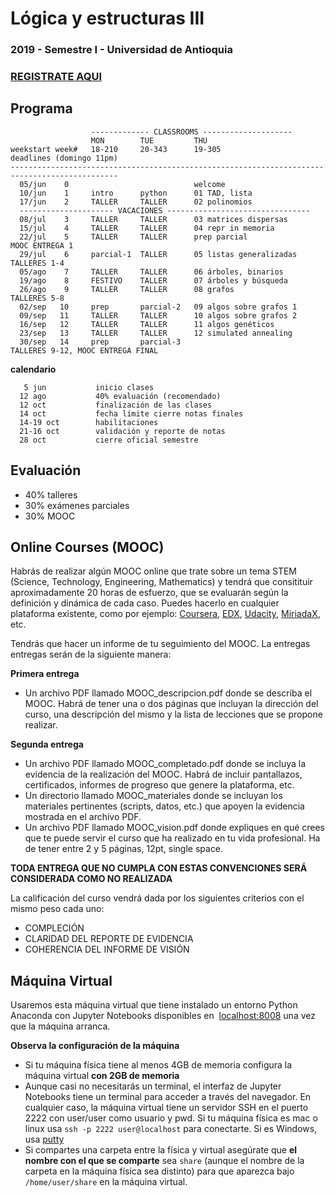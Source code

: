# Lógica y estructuras III
### 2019 - Semestre I - Universidad de Antioquia

### [REGISTRATE AQUI](https://forms.gle/2bun4sz8pTgbYnKS8)

## Programa

```
                  ------------- CLASSROOMS --------------------
                  MON        TUE         THU
weekstart week#   18-210     20-343      19-305                      deadlines (domingo 11pm)
----------------------------------------------------------------------------------------------
  05/jun    0                            welcome
  10/jun    1     intro      python      01 TAD, lista	
  17/jun    2     TALLER     TALLER      02 polinomios 	
  --------------------- VACACIONES --------------------------------
  08/jul    3     TALLER     TALLER      03 matrices dispersas 	
  15/jul    4     TALLER     TALLER      04 repr in memoria	
  22/jul    5     TALLER     TALLER      prep parcial                MOOC ENTREGA 1
  29/jul    6     parcial-1  TALLER      05 listas generalizadas     TALLERES 1-4
  05/ago    7     TALLER     TALLER      06 árboles, binarios	
  19/ago    8     FESTIVO    TALLER      07 árboles y búsqueda
  26/ago    9     TALLER     TALLER      08 grafos                   TALLERES 5-8
  02/sep   10     prep       parcial-2   09 algos sobre grafos 1     
  09/sep   11     TALLER     TALLER      10 algos sobre grafos 2	
  16/sep   12     TALLER     TALLER      11 algos genéticos
  23/sep   13     TALLER     TALLER      12 simulated annealing
  30/sep   14     prep       parcial-3                               TALLERES 9-12, MOOC ENTREGA FINAL
```

**calendario**

       5 jun           inicio clases
      12 ago           40% evaluación (recomendado)
      12 oct           finalización de las clases
      14 oct           fecha límite cierre notas finales
      14-19 oct        habilitaciones
      21-16 oct        validación y reporte de notas
      28 oct           cierre oficial semestre
    

## Evaluación

- 40% talleres
- 30% exámenes parciales
- 30% MOOC

## Online Courses (MOOC)
Habrás de realizar algún MOOC online que trate sobre un tema STEM (Science, Technology, Engineering, Mathematics) y tendrá que consitituir aproximadamente 20 horas de esfuerzo, que se evaluarán según la definición y dinámica de cada caso. Puedes hacerlo en cualquier plataforma existente, como por ejemplo: [Coursera](www.coursera.org), [EDX](www.edx.org), [Udacity](www.udacity.org), [MiriadaX](https://miriadax.net/), etc.

Tendrás que hacer un informe de tu seguimiento del MOOC. La entregas entregas serán de la siguiente manera:

**Primera entrega**
- Un archivo PDF llamado MOOC_descripcion.pdf donde se describa el MOOC. Habrá de tener una o dos páginas que incluyan la dirección del curso, una descripción del mismo y la lista de lecciones que se propone realizar.

**Segunda entrega**
- Un archivo PDF llamado MOOC_completado.pdf donde se incluya la evidencia de la realización del MOOC. Habrá de incluir pantallazos, certificados, informes de progreso que genere la plataforma, etc. 
- Un directorio llamado MOOC_materiales donde se incluyan los materiales pertinentes (scripts, datos, etc.) que apoyen la evidencia mostrada en el archivo PDF.
- Un archivo PDF llamado MOOC_vision.pdf donde expliques en qué crees que te puede servir el curso que ha realizado en tu vida profesional. Ha de tener entre 2 y 5 páginas, 12pt, single space.

**TODA ENTREGA QUE NO CUMPLA CON ESTAS CONVENCIONES SERÁ CONSIDERADA COMO NO REALIZADA**

La calificación del curso vendrá dada por los siguientes criterios con el mismo peso cada uno:

- COMPLECIÓN 
- CLARIDAD DEL REPORTE DE EVIDENCIA
- COHERENCIA DEL INFORME DE VISIÓN

## Máquina Virtual

Usaremos esta máquina virtual que tiene instalado un entorno Python Anaconda con Jupyter Notebooks disponibles en  [localhost:8008](http://localhost:8008) una vez que la máquina arranca.

**Observa la configuración de la máquina**

- Si tu máquina física tiene al menos 4GB de memoria configura la máquina virtual **con 2GB de memoria**
- Aunque casi no necesitarás un terminal, el interfaz de Jupyter Notebooks tiene un terminal para acceder a través del navegador. En cualquier caso, la máquina virtual tiene un servidor SSH en el puerto 2222 con user/user como usuario y pwd. Si tu máquina física es mac o linux usa `ssh -p 2222 user@localhost` para conectarte. Si es Windows, usa [putty](https://www.putty.org/)
- Si compartes una carpeta entre la física y virtual asegúrate que **el nombre con el que se comparte** sea `share` (aunque el nombre de la carpeta en la máquina física sea distinto) para que aparezca bajo `/home/user/share` en la máquina virtual.

